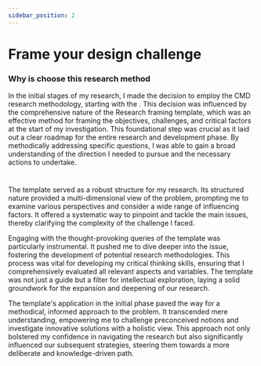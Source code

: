 ```yaml
---
sidebar_position: 2
---
```


# Frame your design challenge


### Why is choose this research method

In the initial stages of my research, I made the decision to employ the CMD research methodology, starting with the . This decision was influenced by the comprehensive nature of the Research framing template, which was an effective method for framing the objectives, challenges, and critical factors at the start of my investigation. This foundational step was crucial as it laid out a clear roadmap for the entire research and development phase. By methodically addressing specific questions, I was able to gain a broad understanding of the direction I needed to pursue and the necessary actions to undertake.
#
The template served as a robust structure for my research. Its structured nature provided a multi-dimensional view of the problem, prompting me to examine various perspectives and consider a wide range of influencing factors. It offered a systematic way to pinpoint and tackle the main issues, thereby clarifying the complexity of the challenge I faced.

Engaging with the thought-provoking queries of the template was particularly instrumental. It pushed me to dive deeper into the issue, fostering the development of potential research methodologies. This process was vital for developing my critical thinking skills, ensuring that I comprehensively evaluated all relevant aspects and variables. The template was not just a guide but a filter for intellectual exploration, laying a solid groundwork for the expansion and deepening of our research.

The template's application in the initial phase paved the way for a methodical, informed approach to the problem. It transcended mere understanding, empowering me to challenge preconceived notions and investigate innovative solutions with a holistic view. This approach not only bolstered my confidence in navigating the research but also significantly influenced our subsequent strategies, steering them towards a more deliberate and knowledge-driven path.


